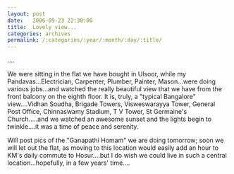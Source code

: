 ```yaml
---
layout: post
date:	2006-09-23 22:30:00
title:  Lovely view...
categories: archives
permalink: /:categories/:year/:month/:day/:title/
---
```

....

We were sitting in the flat we have bought in Ulsoor, while my Pandavas...Electrician, Carpenter, Plumber, Painter, Mason...were doing various jobs...and watched the really beautiful view that we have from the front balcony on the eighth floor. It is, truly, a "typical Bangalore" view....Vidhan Soudha, Brigade Towers, Visweswarayya Tower, General Post Office, Chinnaswamy Stadium, T V Tower, St Germaine's Church.....and we watched an awesome sunset and the lights begin to twinkle....it was a time of peace and serenity. 

Will post pics of the "Ganapathi Homam" we are doing tomorrow; soon we will let out the flat, as moving to this location would easily add an hour to KM's daily commute to Hosur....but I do wish we could live in such a central location...hopefully, in a few years' time....
